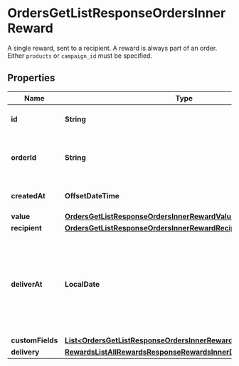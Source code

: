 

# OrdersGetListResponseOrdersInnerReward

A single reward, sent to a recipient. A reward is always part of an order.  Either `products` or `campaign_id` must be specified. 

## Properties

| Name | Type | Description | Notes |
|------------ | ------------- | ------------- | -------------|
|**id** | **String** | Tremendous ID of the reward |  [optional] |
|**orderId** | **String** | Tremendous ID of the order this reward is part of. |  [optional] |
|**createdAt** | **OffsetDateTime** | Date the reward was created |  [optional] |
|**value** | [**OrdersGetListResponseOrdersInnerRewardValue**](OrdersGetListResponseOrdersInnerRewardValue.md) |  |  [optional] |
|**recipient** | [**OrdersGetListResponseOrdersInnerRewardRecipient**](OrdersGetListResponseOrdersInnerRewardRecipient.md) |  |  [optional] |
|**deliverAt** | **LocalDate** | Timestamp of reward delivery within the next year. Note that if date-time is provided, the time values will be ignored. |  [optional] |
|**customFields** | [**List&lt;OrdersGetListResponseOrdersInnerRewardCustomFieldsInner&gt;**](OrdersGetListResponseOrdersInnerRewardCustomFieldsInner.md) |  |  [optional] |
|**delivery** | [**RewardsListAllRewardsResponseRewardsInnerDelivery**](RewardsListAllRewardsResponseRewardsInnerDelivery.md) |  |  [optional] |



